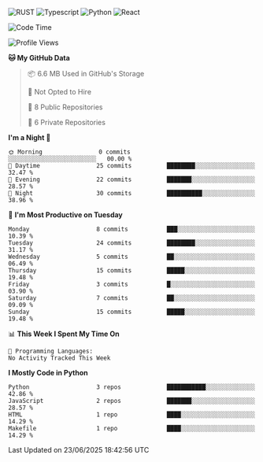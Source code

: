 ![RUST](https://img.shields.io/badge/-Rust-141414?style=flat&logo=rust)
![Typescript](https://img.shields.io/badge/-Typescript-141414?style=flat&logo=typescript)
![Python](https://img.shields.io/badge/-Python-141414?style=flat&logo=python)
![React](https://img.shields.io/badge/-React-141414?style=flat&logo=react)

<!--START_SECTION:waka-->
![Code Time](http://img.shields.io/badge/Code%20Time-636%20hrs%2050%20mins-blue)

![Profile Views](http://img.shields.io/badge/Profile%20Views-0-blue)

**🐱 My GitHub Data** 

> 📦 6.6 MB Used in GitHub's Storage 
 > 
> 🚫 Not Opted to Hire
 > 
> 📜 8 Public Repositories 
 > 
> 🔑 6 Private Repositories 
 > 
**I'm a Night 🦉** 

```text
🌞 Morning                0 commits           ░░░░░░░░░░░░░░░░░░░░░░░░░   00.00 % 
🌆 Daytime                25 commits          ████████░░░░░░░░░░░░░░░░░   32.47 % 
🌃 Evening                22 commits          ███████░░░░░░░░░░░░░░░░░░   28.57 % 
🌙 Night                  30 commits          ██████████░░░░░░░░░░░░░░░   38.96 % 
```
📅 **I'm Most Productive on Tuesday** 

```text
Monday                   8 commits           ███░░░░░░░░░░░░░░░░░░░░░░   10.39 % 
Tuesday                  24 commits          ████████░░░░░░░░░░░░░░░░░   31.17 % 
Wednesday                5 commits           ██░░░░░░░░░░░░░░░░░░░░░░░   06.49 % 
Thursday                 15 commits          █████░░░░░░░░░░░░░░░░░░░░   19.48 % 
Friday                   3 commits           █░░░░░░░░░░░░░░░░░░░░░░░░   03.90 % 
Saturday                 7 commits           ██░░░░░░░░░░░░░░░░░░░░░░░   09.09 % 
Sunday                   15 commits          █████░░░░░░░░░░░░░░░░░░░░   19.48 % 
```


📊 **This Week I Spent My Time On** 

```text
💬 Programming Languages: 
No Activity Tracked This Week
```

**I Mostly Code in Python** 

```text
Python                   3 repos             ███████████░░░░░░░░░░░░░░   42.86 % 
JavaScript               2 repos             ███████░░░░░░░░░░░░░░░░░░   28.57 % 
HTML                     1 repo              ████░░░░░░░░░░░░░░░░░░░░░   14.29 % 
Makefile                 1 repo              ████░░░░░░░░░░░░░░░░░░░░░   14.29 % 
```




 Last Updated on 23/06/2025 18:42:56 UTC
<!--END_SECTION:waka-->
